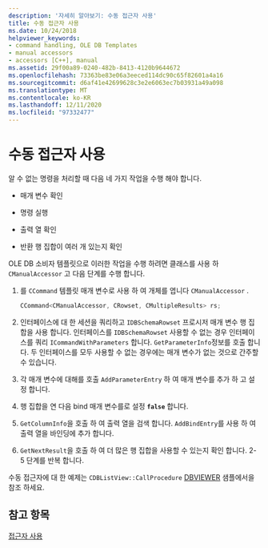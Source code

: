 ```yaml
---
description: '자세히 알아보기: 수동 접근자 사용'
title: 수동 접근자 사용
ms.date: 10/24/2018
helpviewer_keywords:
- command handling, OLE DB Templates
- manual accessors
- accessors [C++], manual
ms.assetid: 29f00a89-0240-482b-8413-4120b9644672
ms.openlocfilehash: 73363be83e06a3eeced114dc90c65f82601a4a16
ms.sourcegitcommit: d6af41e42699628c3e2e6063ec7b03931a49a098
ms.translationtype: MT
ms.contentlocale: ko-KR
ms.lasthandoff: 12/11/2020
ms.locfileid: "97332477"
---
```

# <a name="using-manual-accessors"></a>수동 접근자 사용

알 수 없는 명령을 처리할 때 다음 네 가지 작업을 수행 해야 합니다.

- 매개 변수 확인

- 명령 실행

- 출력 열 확인

- 반환 행 집합이 여러 개 있는지 확인

OLE DB 소비자 템플릿으로 이러한 작업을 수행 하려면 클래스를 사용 하 `CManualAccessor` 고 다음 단계를 수행 합니다.

1. 를 `CCommand` 템플릿 매개 변수로 사용 하 여 개체를 엽니다 `CManualAccessor` .

    ```cpp
    CCommand<CManualAccessor, CRowset, CMultipleResults> rs;
    ```

1. 인터페이스에 대 한 세션을 쿼리하고 `IDBSchemaRowset` 프로시저 매개 변수 행 집합을 사용 합니다. 인터페이스를 `IDBSchemaRowset` 사용할 수 없는 경우 인터페이스를 쿼리 `ICommandWithParameters` 합니다. `GetParameterInfo`정보를 호출 합니다. 두 인터페이스를 모두 사용할 수 없는 경우에는 매개 변수가 없는 것으로 간주할 수 있습니다.

1. 각 매개 변수에 대해를 호출 `AddParameterEntry` 하 여 매개 변수를 추가 하 고 설정 합니다.

1. 행 집합을 연 다음 bind 매개 변수를로 설정 **`false`** 합니다.

1. `GetColumnInfo`을 호출 하 여 출력 열을 검색 합니다. `AddBindEntry`를 사용 하 여 출력 열을 바인딩에 추가 합니다.

1. `GetNextResult`을 호출 하 여 더 많은 행 집합을 사용할 수 있는지 확인 합니다. 2-5 단계를 반복 합니다.

수동 접근자에 대 한 예제는 `CDBListView::CallProcedure` [DBVIEWER](https://github.com/Microsoft/VCSamples/tree/master/VC2010Samples/ATL/OLEDB/Consumer) 샘플에서을 참조 하세요.

## <a name="see-also"></a>참고 항목

[접근자 사용](../../data/oledb/using-accessors.md)
